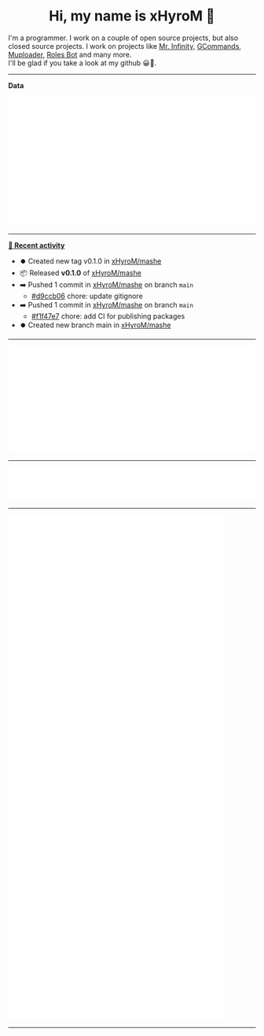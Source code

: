 <p align="center">
    <!-- <img src="https://avatars.githubusercontent.com/u/56601352" width="192" alt="hyro's pfp" /> -->
    <h1 align="center">Hi, my name is xHyroM 👋</h1>
</p>

I'm a programmer. I work on a couple of open source projects, but also closed source projects. I work on projects like [Mr. Infinity](https://discord.com/oauth2/authorize?client_id=720321585625694239&scope=bot%20applications.commands&permissions=8&redirect_uri=https://blobs.gq/imanager&prompt=consent&response_type=code), [GCommands](https://github.com/Garlic-Team/GCommands), [Muploader](https://github.com/xHyroM/Muploader), [Roles Bot](https://github.com/xHyroM/roles-bot) and many more.  
I'll be glad if you take a look at my github 😀👀.

___
**Data**

<img src="https://github.com/xHyroM/xHyroM/blob/master/.cache/base.svg">

___

**[📰 Recent activity](https://github.com/xHyroM)**
* ⏺️ Created new tag v0.1.0 in [xHyroM/mashe](https://github.com/xHyroM/mashe)
* 📦 Released **v0.1.0** of [xHyroM/mashe](https://github.com/xHyroM/mashe)
* ➡️ Pushed 1 commit in [xHyroM/mashe](https://github.com/xHyroM/mashe) on branch `main`
  * [#d9ccb06](https://github.com/xHyroM/mashe/commit/d9ccb06) chore: update gitignore
* ➡️ Pushed 1 commit in [xHyroM/mashe](https://github.com/xHyroM/mashe) on branch `main`
  * [#f1f47e7](https://github.com/xHyroM/mashe/commit/f1f47e7) chore: add CI for publishing packages
* ⏺️ Created new branch main in [xHyroM/mashe](https://github.com/xHyroM/mashe)


___

<img src="https://github.com/xHyroM/xHyroM/blob/master/.cache/isocalendar.svg">

___

<img src="https://github.com/xHyroM/xHyroM/blob/master/.cache/languages.svg">

___

<img src="https://github.com/xHyroM/xHyroM/blob/master/.cache/achievements.svg">

___
